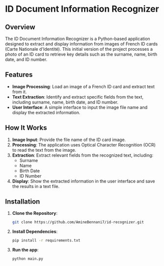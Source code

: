 # ID Document Information Recognizer

## Overview

The ID Document Information Recognizer is a Python-based application designed to extract and display information from images of French ID cards (Carte Nationale d'Identité). This initial version of the project processes a photo of an ID card to retrieve key details such as the surname, name, birth date, and ID number.

## Features

- **Image Processing**: Load an image of a French ID card and extract text from it.
- **Text Extraction**: Identify and extract specific fields from the text, including surname, name, birth date, and ID number.
- **User Interface**: A simple interface to input the image file name and display the extracted information.

## How It Works

1. **Image Input**: Provide the file name of the ID card image.
2. **Processing**: The application uses Optical Character Recognition (OCR) to read the text from the image.
3. **Extraction**: Extract relevant fields from the recognized text, including:
   - Surname
   - Name
   - Birth Date
   - ID Number
4. **Display**: Show the extracted information in the user interface and save the results in a text file.

## Installation

1. **Clone the Repository**:
   ```sh
   git clone https://github.com/AmineBennani7/id-recognizer.git

2. **Install Dependencies**:
   ```sh
   pip install -r requirements.txt

3. **Run the app**:
   ```sh
   python main.py

   
   


